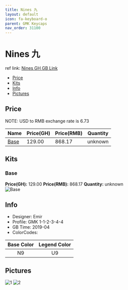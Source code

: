 ```yaml
---
title: Nines 九
layout: default
icon: fa-keyboard-o
parent: GMK Keycaps
nav_order: 31100
---
```


# Nines 九

ref link: [Nines GH GB Link](https://geekhack.org/index.php?topic=100074.0)

* [Price](#price)
* [Kits](#kits)
* [Info](#info)
* [Pictures](#pictures)


## Price  
NOTE: USD to RMB exchange rate is 6.73

| Name          | Price(GH)    |  Price(RMB) | Quantity |
| ------------- | ------------ |  ---------- | -------- |
|[Base](#base)|129.00|868.17|unknown|


## Kits
### Base
**Price(GH):** 129.00    **Price(RMB):** 868.17    **Quantity:** unknown  
<img src="{{ 'assets/images/gmk-keycaps/nines/kits_pics/base.jpg' | relative_url }}" alt="Base" class="image featured">


## Info
* Designer: Emir
* Profile: GMK 1-1-2-3-4-4
* GB Time: 2019-04
* ColorCodes:  

Base Color      | Legend Color  
:-------------: | :------------:  
N9|U9


## Pictures
<img src="{{ 'assets/images/gmk-keycaps/nines/rendering_pics/1.jpg' | relative_url }}" alt="1" class="image featured">
<img src="{{ 'assets/images/gmk-keycaps/nines/rendering_pics/2.jpg' | relative_url }}" alt="2" class="image featured">
